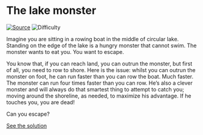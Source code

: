 # The lake monster

[![Source](https://img.shields.io/badge/Source-%E2%9C%93-green.svg)](http://datagenetics.com/blog/october12013/index.html)
![Difficulty](https://img.shields.io/badge/Difficulty-medium-yellow.svg)

Imagine you are sitting in a rowing boat in the middle of circular lake.
Standing on the edge of the lake is a hungry monster that cannot swim. The
monster wants to eat you. You want to escape.

You know that, if you can reach land, you can outrun the monster, but first
of all, you need to row to shore. Here is the issue: whilst you can outrun
the monster on foot, he can run faster than you can row the boat. Much faster.
The monster can run four times faster than you can row. He’s also a clever
monster and will always do that smartest thing to attempt to catch you; moving
around the shoreline, as needed, to maximize his advantage. If he touches you,
you are dead!

Can you escape?

[See the solution](solution.md)
